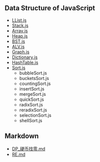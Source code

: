 ## Data Structure of JavaScript
* [LList.js](https://github.com/Wellyus/Code_File/blob/main/CODE_html/JavaScript/dataStructure/LList.js)
* [Stack.js](https://github.com/Wellyus/Code_File/blob/main/CODE_html/JavaScript/dataStructure/Stack.js)
* [Array.js](https://github.com/Wellyus/Code_File/blob/main/CODE_html/JavaScript/dataStructure/Array.js)
* [Heap.js](https://github.com/Wellyus/Code_File/blob/main/CODE_html/JavaScript/dataStructure/Heap.js)
* [BST.js](https://github.com/Wellyus/Code_File/blob/main/CODE_html/JavaScript/dataStructure/BST.js)
* [ALV.js](https://github.com/Wellyus/Code_File/blob/main/CODE_html/JavaScript/dataStructure/ALV.js)
* [Graph.js](https://github.com/Wellyus/Code_File/blob/main/CODE_html/JavaScript/dataStructure/Graph.js)
* [Dictionary.js](https://github.com/Wellyus/Code_File/blob/main/CODE_html/JavaScript/dataStructure/Dictionary.js)
* [HashTable.js](https://github.com/Wellyus/Code_File/blob/main/CODE_html/JavaScript/dataStructure/HashTable.js)
* [Sort.js](https://github.com/Wellyus/Code_File/tree/main/CODE_html/JavaScript/dataStructure/Sort)
    * bubbleSort.js
    * bucketsSort.js
    * countingSort.js
    * insertSort.js
    * mergeSort.js
    * quickSort.js
    * radixSort.js
    * reradixSort.js
    * selectionSort.js
    * shellSort.js
## Markdown
* [DP_硬币找零.md](https://github.com/Wellyus/Code_File/blob/main/Markdown/DP_硬币找零.md)
* [RE.md](https://github.com/Wellyus/Code_File/blob/main/Markdown/RE.md)